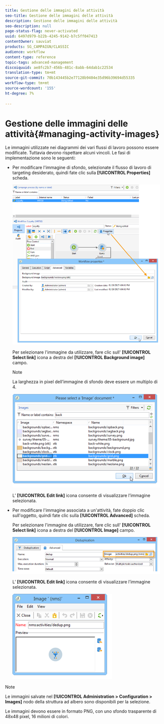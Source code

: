 ```yaml
---
title: Gestione delle immagini delle attività
seo-title: Gestione delle immagini delle attività
description: Gestione delle immagini delle attività
seo-description: null
page-status-flag: never-activated
uuid: 6497d979-b22b-4245-9142-b7c5ff047413
contentOwner: sauviat
products: SG_CAMPAIGN/CLASSIC
audience: workflow
content-type: reference
topic-tags: advanced-management
discoiquuid: ae8fc2b7-456b-481c-8abb-64dab1c22534
translation-type: tm+mt
source-git-commit: 70b143445b2e77128b9404e35d96b39694d55335
workflow-type: tm+mt
source-wordcount: '155'
ht-degree: 7%

---
```



# Gestione delle immagini delle attività{#managing-activity-images}

Le immagini utilizzate nei diagrammi dei vari flussi di lavoro possono essere modificate. Tuttavia devono rispettare alcuni vincoli. Le fasi di implementazione sono le seguenti:

* Per modificare l&#39;immagine di sfondo, selezionate il flusso di lavoro di targeting desiderato, quindi fate clic sulla **[!UICONTROL Properties]** scheda.

   ![](assets/s_user_segmentation_properties_tab.png)

   Per selezionare l&#39;immagine da utilizzare, fare clic sull&#39; **[!UICONTROL Select link]** icona a destra del **[!UICONTROL Background image]** campo.

   >[!NOTE]
   >
   >La larghezza in pixel dell’immagine di sfondo deve essere un multiplo di 4.

   ![](assets/s_user_segmentation_background_select.png)

   L’ **[!UICONTROL Edit link]** icona consente di visualizzare l’immagine selezionata.

* Per modificare l&#39;immagine associata a un&#39;attività, fate doppio clic sull&#39;oggetto, quindi fate clic sulla **[!UICONTROL Advanced]** scheda.

   Per selezionare l&#39;immagine da utilizzare, fare clic sull&#39; **[!UICONTROL Select link]** icona a destra del **[!UICONTROL Image]** campo.

   ![](assets/s_user_segmentation_activity_image.png)

   L’ **[!UICONTROL Edit link]** icona consente di visualizzare l’immagine selezionata.

   ![](assets/s_user_segmentation_activity_image_select.png)

>[!NOTE]
>
>Le immagini salvate nel **[!UICONTROL Administration > Configuration > Images]** nodo della struttura ad albero sono disponibili per la selezione.
>  
>Le immagini devono essere in formato PNG, con uno sfondo trasparente di 48x48 pixel, 16 milioni di colori.

